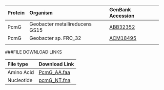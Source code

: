  Protein | Organism | GenBank Accession |
 :--- | :--- | :--- |
| PcmG | Geobacter metallireducens GS15 | [ABB32352](http://www.ncbi.nlm.nih.gov/protein/ABB32352) |
| PcmG | Geobacter sp. FRC_32 | [ACM18495](http://www.ncbi.nlm.nih.gov/protein/ACM18495) |
| []() | | |

###FILE DOWNLOAD LINKS

 File type | Download Link |
 :--- | :---------- | 
| Amino Acid | [PcmG_AA.faa](amino_acid/PcmG_AA.faa) |
| Nucleotide | [pcmG_NT.fna](nucleotide/pcmG_NT.fna) |

